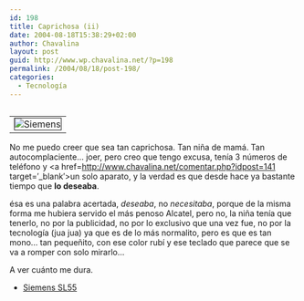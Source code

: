 ```yaml
---
id: 198
title: Caprichosa (ii)
date: 2004-08-18T15:38:29+02:00
author: Chavalina
layout: post
guid: http://www.wp.chavalina.net/?p=198
permalink: /2004/08/18/post-198/
categories:
  - Tecnología
---
```

<table cellspacing="5" cellpadding="10" width="1" align="left">
  <tr>
    <td>
      <img src="http://www.chavalina.net/imagenes/fotos/sl55.jpg" border="1" alt=Siemens Sl55" border="1">
    </td>
  </tr>
</table>

No me puedo creer que sea tan caprichosa. Tan niña de mamá. Tan autocomplaciente… joer, pero creo que tengo excusa, tenía 3 números de teléfono y <a href=http://www.chavalina.net/comentar.php?idpost=141 target=′_blank′>un solo aparato</a>, y la verdad es que desde hace ya bastante tiempo que **lo deseaba**.

ésa es una palabra acertada, _deseaba_, no _necesitaba_, porque de la misma forma me hubiera servido el más penoso Alcatel, pero no, la niña tenía que tenerlo, no por la publicidad, no por lo exclusivo que una vez fue, no por la tecnología (jua jua) ya que es de lo más normalito, pero es que es tan mono… tan pequeñito, con ese color rubí y ese teclado que parece que se va a romper con solo mirarlo…

A ver cuánto me dura.

  * <a href=http://www.siemens-mobile.com/cds/frontdoor/0,2241,hq\_en\_0\_15799\_rArNrNrNrN,00.html target=′_blank′>Siemens SL55</a>